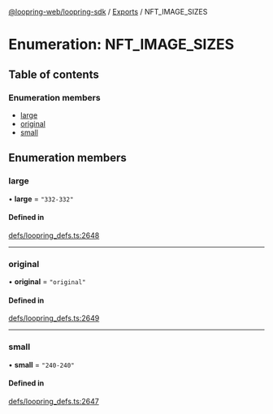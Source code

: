 [@loopring-web/loopring-sdk](../README.md) / [Exports](../modules.md) / NFT\_IMAGE\_SIZES

# Enumeration: NFT\_IMAGE\_SIZES

## Table of contents

### Enumeration members

- [large](NFT_IMAGE_SIZES.md#large)
- [original](NFT_IMAGE_SIZES.md#original)
- [small](NFT_IMAGE_SIZES.md#small)

## Enumeration members

### large

• **large** = `"332-332"`

#### Defined in

[defs/loopring_defs.ts:2648](https://github.com/Loopring/loopring_sdk/blob/81e0b16/src/defs/loopring_defs.ts#L2648)

___

### original

• **original** = `"original"`

#### Defined in

[defs/loopring_defs.ts:2649](https://github.com/Loopring/loopring_sdk/blob/81e0b16/src/defs/loopring_defs.ts#L2649)

___

### small

• **small** = `"240-240"`

#### Defined in

[defs/loopring_defs.ts:2647](https://github.com/Loopring/loopring_sdk/blob/81e0b16/src/defs/loopring_defs.ts#L2647)
